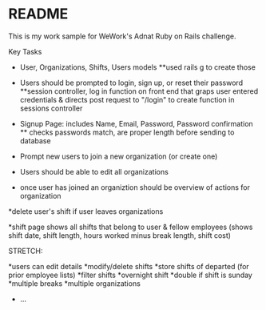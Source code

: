 # README

This is my work sample for WeWork's Adnat Ruby on Rails challenge. 

Key Tasks

* User, Organizations, Shifts, Users models
**used rails g to create those

* Users should be prompted to login, sign up, or reset their password
**session controller, log in function on front end that graps user entered credentials & directs post request to "/login" to create function in sessions controller

* Signup Page: includes Name, Email, Password, Password confirmation 
** checks passwords match, are proper length before sending to database

* Prompt new users to join a new organization (or create one)

* Users should be able to edit all organizations

* once user has joined an organiztion should be overview of actions for organization 

*delete user's shift if user leaves organizations

*shift page shows all shifts that belong to user & fellow employees  (shows shift date, shift length, hours worked minus break length, shift cost)

STRETCH:

*users can edit details
*modify/delete shifts
*store shifts of departed (for prior employee lists)
*filter shifts
*overnight shift 
*double if shift is sunday
*multiple breaks
*multiple organizations


* ...

